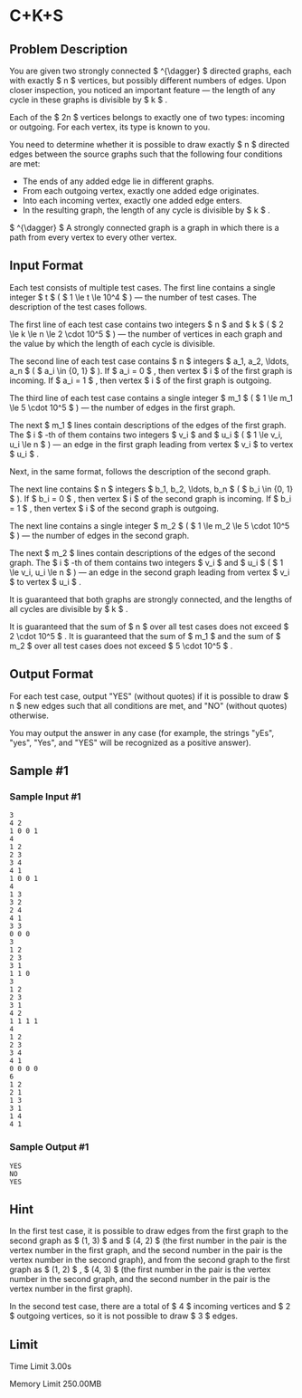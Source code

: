 # C+K+S

## Problem Description

You are given two strongly connected $ ^{\dagger} $ directed graphs, each with exactly $ n $ vertices, but possibly different numbers of edges. Upon closer inspection, you noticed an important feature — the length of any cycle in these graphs is divisible by $ k $ .

Each of the $ 2n $ vertices belongs to exactly one of two types: incoming or outgoing. For each vertex, its type is known to you.

You need to determine whether it is possible to draw exactly $ n $ directed edges between the source graphs such that the following four conditions are met:

- The ends of any added edge lie in different graphs.
- From each outgoing vertex, exactly one added edge originates.
- Into each incoming vertex, exactly one added edge enters.
- In the resulting graph, the length of any cycle is divisible by $ k $ .

 $ ^{\dagger} $ A strongly connected graph is a graph in which there is a path from every vertex to every other vertex.

## Input Format

Each test consists of multiple test cases. The first line contains a single integer $ t $ ( $ 1 \le t \le 10^4 $ ) — the number of test cases. The description of the test cases follows.

The first line of each test case contains two integers $ n $ and $ k $ ( $ 2 \le k \le n \le 2 \cdot 10^5 $ ) — the number of vertices in each graph and the value by which the length of each cycle is divisible.

The second line of each test case contains $ n $ integers $ a_1, a_2, \ldots, a_n $ ( $ a_i \in \{0, 1\} $ ). If $ a_i = 0 $ , then vertex $ i $ of the first graph is incoming. If $ a_i = 1 $ , then vertex $ i $ of the first graph is outgoing.

The third line of each test case contains a single integer $ m_1 $ ( $ 1 \le m_1 \le 5 \cdot 10^5 $ ) — the number of edges in the first graph.

The next $ m_1 $ lines contain descriptions of the edges of the first graph. The $ i $ -th of them contains two integers $ v_i $ and $ u_i $ ( $ 1 \le v_i, u_i \le n $ ) — an edge in the first graph leading from vertex $ v_i $ to vertex $ u_i $ .

Next, in the same format, follows the description of the second graph.

The next line contains $ n $ integers $ b_1, b_2, \ldots, b_n $ ( $ b_i \in \{0, 1\} $ ). If $ b_i = 0 $ , then vertex $ i $ of the second graph is incoming. If $ b_i = 1 $ , then vertex $ i $ of the second graph is outgoing.

The next line contains a single integer $ m_2 $ ( $ 1 \le m_2 \le 5 \cdot 10^5 $ ) — the number of edges in the second graph.

The next $ m_2 $ lines contain descriptions of the edges of the second graph. The $ i $ -th of them contains two integers $ v_i $ and $ u_i $ ( $ 1 \le v_i, u_i \le n $ ) — an edge in the second graph leading from vertex $ v_i $ to vertex $ u_i $ .

It is guaranteed that both graphs are strongly connected, and the lengths of all cycles are divisible by $ k $ .

It is guaranteed that the sum of $ n $ over all test cases does not exceed $ 2 \cdot 10^5 $ . It is guaranteed that the sum of $ m_1 $ and the sum of $ m_2 $ over all test cases does not exceed $ 5 \cdot 10^5 $ .

## Output Format

For each test case, output "YES" (without quotes) if it is possible to draw $ n $ new edges such that all conditions are met, and "NO" (without quotes) otherwise.

You may output the answer in any case (for example, the strings "yEs", "yes", "Yes", and "YES" will be recognized as a positive answer).

## Sample #1

### Sample Input #1

```
3
4 2
1 0 0 1
4
1 2
2 3
3 4
4 1
1 0 0 1
4
1 3
3 2
2 4
4 1
3 3
0 0 0
3
1 2
2 3
3 1
1 1 0
3
1 2
2 3
3 1
4 2
1 1 1 1
4
1 2
2 3
3 4
4 1
0 0 0 0
6
1 2
2 1
1 3
3 1
1 4
4 1
```

### Sample Output #1

```
YES
NO
YES
```

## Hint

In the first test case, it is possible to draw edges from the first graph to the second graph as $ (1, 3) $ and $ (4, 2) $ (the first number in the pair is the vertex number in the first graph, and the second number in the pair is the vertex number in the second graph), and from the second graph to the first graph as $ (1, 2) $ , $ (4, 3) $ (the first number in the pair is the vertex number in the second graph, and the second number in the pair is the vertex number in the first graph).

In the second test case, there are a total of $ 4 $ incoming vertices and $ 2 $ outgoing vertices, so it is not possible to draw $ 3 $ edges.

## Limit



Time Limit
3.00s

Memory Limit
250.00MB